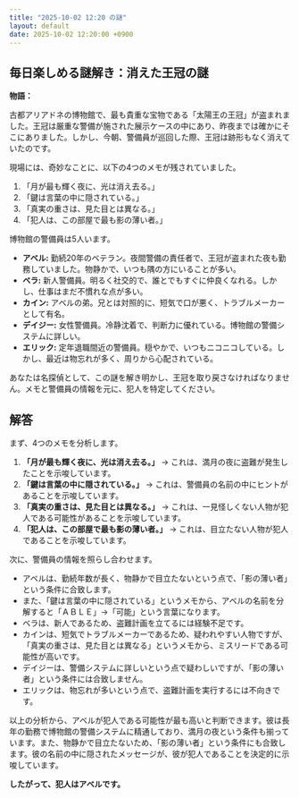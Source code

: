 ```yaml
---
title: "2025-10-02 12:20 の謎"
layout: default
date: 2025-10-02 12:20:00 +0900
---
```

## 毎日楽しめる謎解き：消えた王冠の謎

**物語：**

古都アリアドネの博物館で、最も貴重な宝物である「太陽王の王冠」が盗まれました。王冠は厳重な警備が施された展示ケースの中にあり、昨夜までは確かにそこにありました。しかし、今朝、警備員が巡回した際、王冠は跡形もなく消えていたのです。

現場には、奇妙なことに、以下の4つのメモが残されていました。

1.  「月が最も輝く夜に、光は消え去る。」
2.  「鍵は言葉の中に隠されている。」
3.  「真実の重さは、見た目とは異なる。」
4.  「犯人は、この部屋で最も影の薄い者。」

博物館の警備員は5人います。

*   **アベル:** 勤続20年のベテラン。夜間警備の責任者で、王冠が盗まれた夜も勤務していました。物静かで、いつも隅の方にいることが多い。
*   **ベラ:** 新人警備員。明るく社交的で、誰とでもすぐに仲良くなれる。しかし、仕事はまだ不慣れな点が多い。
*   **カイン:** アベルの弟。兄とは対照的に、短気で口が悪く、トラブルメーカーとして有名。
*   **デイジー:** 女性警備員。冷静沈着で、判断力に優れている。博物館の警備システムに詳しい。
*   **エリック:** 定年退職間近の警備員。穏やかで、いつもニコニコしている。しかし、最近は物忘れが多く、周りから心配されている。

あなたは名探偵として、この謎を解き明かし、王冠を取り戻さなければなりません。メモと警備員の情報を元に、犯人を特定してください。

## 解答

まず、4つのメモを分析します。

1.  **「月が最も輝く夜に、光は消え去る。」** → これは、満月の夜に盗難が発生したことを示唆しています。
2.  **「鍵は言葉の中に隠されている。」** → これは、警備員の名前の中にヒントがあることを示唆しています。
3.  **「真実の重さは、見た目とは異なる。」** → これは、一見怪しくない人物が犯人である可能性があることを示唆しています。
4.  **「犯人は、この部屋で最も影の薄い者。」** → これは、目立たない人物が犯人であることを示唆しています。

次に、警備員の情報を照らし合わせます。

*   アベルは、勤続年数が長く、物静かで目立たないという点で、「影の薄い者」という条件に合致します。
*   また、「鍵は言葉の中に隠されている」というメモから、アベルの名前を分解すると「ＡＢＬＥ」→「可能」という言葉になります。
*   ベラは、新人であるため、盗難計画を立てるには経験不足です。
*   カインは、短気でトラブルメーカーであるため、疑われやすい人物ですが、「真実の重さは、見た目とは異なる」というメモから、ミスリードである可能性が高いです。
*   デイジーは、警備システムに詳しいという点で疑わしいですが、「影の薄い者」という条件には合致しません。
*   エリックは、物忘れが多いという点で、盗難計画を実行するには不向きです。

以上の分析から、アベルが犯人である可能性が最も高いと判断できます。彼は長年の勤務で博物館の警備システムに精通しており、満月の夜という条件も揃っています。また、物静かで目立たないため、「影の薄い者」という条件にも合致します。彼の名前の中に隠されたメッセージが、彼が犯人であることを決定的に示唆しています。

**したがって、犯人はアベルです。**
